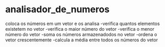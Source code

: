 # analisador_de_numeros

coloca os números em um vetor e os analisa
-verifica quantos elementos existetem no vetor
-verifica o maior número do vetor
-verifica o menor número do vetor
-soma os números armazenadodos no vetor
-ordena o vetor crescentemente
-calcula a média entre todos os números do vetor



